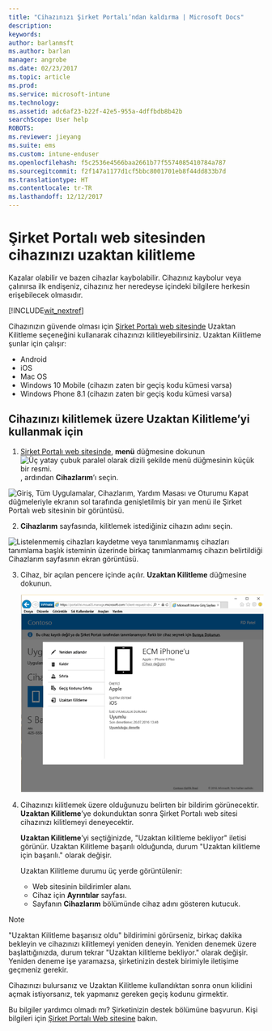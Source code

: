 ```yaml
---
title: "Cihazınızı Şirket Portalı’ndan kaldırma | Microsoft Docs"
description: 
keywords: 
author: barlanmsft
ms.author: barlan
manager: angrobe
ms.date: 02/23/2017
ms.topic: article
ms.prod: 
ms.service: microsoft-intune
ms.technology: 
ms.assetid: adc6af23-b22f-42e5-955a-4dffbdb8b42b
searchScope: User help
ROBOTS: 
ms.reviewer: jieyang
ms.suite: ems
ms.custom: intune-enduser
ms.openlocfilehash: f5c2536e4566baa2661b77f5574085410784a787
ms.sourcegitcommit: f2f147a1177d1cf5bbc8001701eb8f44dd833b7d
ms.translationtype: HT
ms.contentlocale: tr-TR
ms.lasthandoff: 12/12/2017
---
```

# <a name="remotely-lock-your-device-from-the-company-portal-website"></a>Şirket Portalı web sitesinden cihazınızı uzaktan kilitleme

Kazalar olabilir ve bazen cihazlar kaybolabilir. Cihazınız kaybolur veya çalınırsa ilk endişeniz, cihazınız her neredeyse içindeki bilgilere herkesin erişebilecek olmasıdır.

[!INCLUDE[wit_nextref](includes/end-user-password-guidance.md)]

Cihazınızın güvende olması için [Şirket Portalı web sitesinde](https://portal.manage.microsoft.com#HelpDeskDialog) Uzaktan Kilitleme seçeneğini kullanarak cihazınızı kilitleyebilirsiniz. Uzaktan Kilitleme şunlar için çalışır:

* Android
* iOS
* Mac OS
* Windows 10 Mobile (cihazın zaten bir geçiş kodu kümesi varsa)
* Windows Phone 8.1 (cihazın zaten bir geçiş kodu kümesi varsa)

## <a name="to-use-remote-lock-to-lock-your-device"></a>Cihazınızı kilitlemek üzere Uzaktan Kilitleme’yi kullanmak için

1.  [Şirket Portalı web sitesinde](https://portal.manage.microsoft.com#HelpDeskDialog), __menü__ düğmesine dokunun ![Üç yatay çubuk paralel olarak dizili şekilde menü düğmesinin küçük bir resmi.](/Intune/whats-new/media/CP_hamburger_menu.png), ardından __Cihazlarım__’ı seçin.

  ![Giriş, Tüm Uygulamalar, Cihazlarım, Yardım Masası ve Oturumu Kapat düğmeleriyle ekranın sol tarafında genişletilmiş bir yan menü ile Şirket Portalı web sitesinin bir görüntüsü.](/media/iwp-expanded-sidebar.png)

2. __Cihazlarım__ sayfasında, kilitlemek istediğiniz cihazın adını seçin.

  ![Listelenmemiş cihazları kaydetme veya tanımlanmamış cihazları tanımlama başlık isteminin üzerinde birkaç tanımlanmamış cihazın belirtildiği Cihazlarım sayfasının ekran görüntüsü.](./media/macOS_enroll_002_tap_here_banner.png)

3.  Cihaz, bir açılan pencere içinde açılır. **Uzaktan Kilitleme** düğmesine dokunun.

    ![Şirket Portalı web sitesinde seçilen bir cihaza yönelik Yeniden Adlandır, Kaldır, Cihazı Sıfırla, Geçiş Kodunu Sıfırla ve Uzaktan Kilitleme dahil tüm seçenekler. ](./media/iwp-screen-with-all-options.png)

4.  Cihazınızı kilitlemek üzere olduğunuzu belirten bir bildirim görünecektir. **Uzaktan Kilitleme**’ye dokunduktan sonra Şirket Portalı web sitesi cihazınızı kilitlemeyi deneyecektir.

    **Uzaktan Kilitleme**’yi seçtiğinizde, "Uzaktan kilitleme bekliyor" iletisi görünür.  Uzaktan Kilitleme başarılı olduğunda, durum "Uzaktan kilitleme için başarılı." olarak değişir.

    Uzaktan Kilitleme durumu üç yerde görüntülenir:

    * Web sitesinin bildirimler alanı.
    * Cihaz için **Ayrıntılar** sayfası.
    * Sayfanın **Cihazlarım** bölümünde cihaz adını gösteren kutucuk.

> [!Note]
> "Uzaktan Kilitleme başarısız oldu" bildirimini görürseniz, birkaç dakika bekleyin ve cihazınızı kilitlemeyi yeniden deneyin. Yeniden denemek üzere başlattığınızda, durum tekrar "Uzaktan kilitleme bekliyor." olarak değişir. Yeniden deneme işe yaramazsa, şirketinizin destek birimiyle iletişime geçmeniz gerekir.

Cihazınızı bulursanız ve Uzaktan Kilitleme kullandıktan sonra onun kilidini açmak istiyorsanız, tek yapmanız gereken geçiş kodunu girmektir.

Bu bilgiler yardımcı olmadı mı? Şirketinizin destek bölümüne başvurun. Kişi bilgileri için [Şirket Portalı Web sitesine](https://portal.manage.microsoft.com#HelpDeskDialog) bakın.
